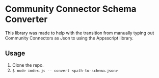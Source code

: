 # Community Connector Schema Converter

This library was made to help with the transition from manually typing out
Community Connectors as Json to using the Appsscript library.

## Usage

1.  Clone the repo.
1.  `$ node index.js -- convert <path-to-schema.json>`
